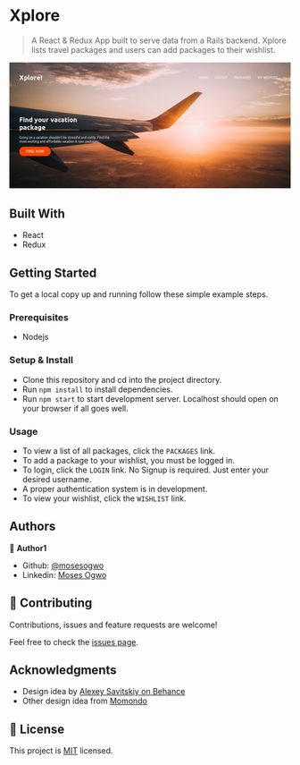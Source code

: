 # Xplore

> A React & Redux App built to serve data from a Rails backend. Xplore lists travel packages and users can add packages to their wishlist.

![](2020-02-18-16-19-35.png)

## Built With

- React
- Redux

## Getting Started

To get a local copy up and running follow these simple example steps.

### Prerequisites
 - Nodejs

### Setup & Install
- Clone this repository and cd into the project directory.
- Run `npm install` to install dependencies.
- Run `npm start` to start development server.
Localhost should open on your browser if all goes well.


### Usage
- To view a list of all packages, click the `PACKAGES` link.
- To add a package to your wishlist, you must be logged in.
- To login, click the `LOGIN` link. No Signup is required. Just enter your desired username.
- A proper authentication system is in development.
- To view your wishlist, click the `WISHLIST` link.


## Authors

👤 **Author1**

- Github: [@mosesogwo](https://github.com/mosesogwo/)
- Linkedin: [Moses Ogwo](https://www.linkedin.com/in/moses-ogwo-327168114/)


## 🤝 Contributing

Contributions, issues and feature requests are welcome!

Feel free to check the [issues page](issues/).


## Acknowledgments
- Design idea by [Alexey Savitskiy on Behance](https://www.behance.net/alexey_savitskiy)
- Other design idea from [Momondo](https://global.momondo.com/)

## 📝 License

This project is [MIT](http://www.tldrlegal.com/license/mit-license) licensed.

